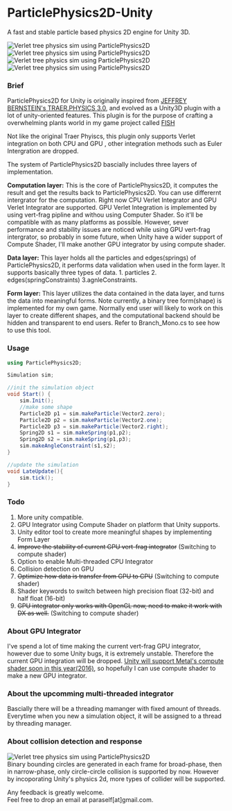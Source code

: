 ParticlePhysics2D-Unity
=======================

A fast and stable particle based physics 2D engine for Unity 3D.  

![Verlet tree physics sim using ParticlePhysics2D](http://38.media.tumblr.com/72947caee1de726465db4b001544384c/tumblr_nuwya1k5B21riukqoo1_400.gif)
![Verlet tree physics sim using ParticlePhysics2D](http://31.media.tumblr.com/534287df9dd18e20d830051a5ebd00ae/tumblr_nuwya1k5B21riukqoo2_400.gif)  
![Verlet tree physics sim using ParticlePhysics2D](http://67.media.tumblr.com/409507b1b7ec67353c850a24ddce66e1/tumblr_ntmf85Hn111riukqoo1_400.gif)  
![Verlet tree physics sim using ParticlePhysics2D](http://66.media.tumblr.com/2584f7b7fe87b7156796fd5c4a9daa3c/tumblr_ntlstqtfky1riukqoo1_400.gif)  


### Brief
ParticlePhysics2D for Unity is originally inspired from [JEFFREY BERNSTEIN's TRAER.PHYSICS 3.0](http://murderandcreate.com/physics/), and evolved as a Unity3D plugin with a lot of unity-oriented features. This plugin is for the purpose of crafting a overwhelming plants world in my game project called [FISH](http://fishartgame.com) <br />

Not like the original Traer Phyiscs, this plugin only supports Verlet integration on both CPU and GPU , other integration methods such as Euler Intergration are dropped.

The system of ParticlePhysics2D bascially includes three layers of implementation.<br />

**Computation layer:** This is the core of ParticlePhysics2D, it computes the result and get the results back to ParticlePhysics2D. You can use differernt intergrator for the computation. Right now CPU Verlet Integrator and GPU Verlet Integrator are supported. GPU Verlet Integration is implemented by using vert-frag pipline and withou using Computer Shader. So it'll be compatible with as many platforms as possible. However, sever performance and stability issues are noticed while using GPU vert-frag intergrator, so probably in some future, when Unity have a wider support of Compute Shader, I'll make another GPU integrator by using compute shader.

**Data layer:** This layer holds all the particles and edges(springs) of ParticlePhysics2D, it performs data validation when used in the form layer. It supports basically three types of data. 1. particles 2. edges(springConstraints) 3.agnleConstraints. 

**Form layer:** This layer utilizes the data contained in the data layer, and turns the data into meaningful forms. Note currently, a binary tree form(shape) is implemented for my own game. Normally end user will likely to work on this layer to create different shapes, and the computational backend should be hidden and transparent to end users. Refer to Branch_Mono.cs to see how to use this tool.

### Usage
```c#
using ParticlePhysics2D;

Simulation sim;

//init the simulation object
void Start() {
	sim.Init();
	//make some shape
	Particle2D p1 = sim.makeParticle(Vector2.zero);
	Particle2D p2 = sim.makeParticle(Vector2.one);
	Particle2D p3 = sim.makeParticle(Vector2.right);
	Spring2D s1 = sim.makeSpring(p1,p2);
	Spring2D s2 = sim.makeSpring(p1,p3);
	sim.makeAngleConstraint(s1,s2);
}

//update the simulation
void LateUpdate(){
	sim.tick();
}
```
### Todo
1. More unity compatible.  
2. GPU Integrator using Compute Shader on platform that Unity supports.
3. Unity editor tool to create more meaningful shapes by implementing Form Layer
4. ~~Improve the stability of current GPU vert-frag integrator~~ (Switching to compute shader)
5. Option to enable Multi-threaded CPU Integrator
6. Collision detection on GPU
7. ~~Optimize how data is transfer from GPU to CPU~~ (Switching to compute shader)
8. Shader keywords to switch between high precision float (32-bit) and half float (16-bit)
9. ~~GPU integrator only works with OpenGL now, need to make it work with DX as well.~~ (Switching to compute shader)

### About GPU Integrator
I've spend a lot of time making the current vert-frag GPU integrator, however due to some Unity bugs, it is extremely unstable. Therefore the current GPU integration will be dropped. [Unity will support Metal's compute shader soon in this year(2016)](https://blogs.unity3d.com/2016/06/17/wwdc-unity-metal-tessellation-demo/), so hopefully I can use compute shader to make a new GPU integrator.

### About the upcomming multi-threaded integrator
Bascially there will be a threading mamanger with fixed amount of threads. Everytime when you new a simulation object, it will be assigned to a thread by threading manager.

### About collision detection and response
![Verlet tree physics sim using ParticlePhysics2D](http://66.media.tumblr.com/69226a17eebf6aad9b47eb06ba834295/tumblr_nte2mggFDC1riukqoo2_500.gif)  
Binary bounding circles are generated in each frame for broad-phase, then in narrow-phase, only circle-circle collision is supported by now. However by incoporating Unity's physics 2d, more types of collider will be supported.

Any feedback is greatly welcome.<br />
Feel free to drop an email at paraself[at]gmail.com.
